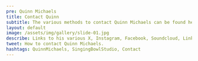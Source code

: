 ```yaml
---
pre: Quinn Michaels
title: Contact Quinn
subtitle: The various methods to contact Quinn Michaels can be found here
layout: default
image: /assets/img/gallery/slide-01.jpg
describe: Links to his various X, Instagram, Facebook, Soundcloud, LinkedIn, and other contact methods are located here.
tweet: How to contact Quinn Michaels.
hashtags: QuinnMichaels, SingingBowlStudio, Contact
---
```

